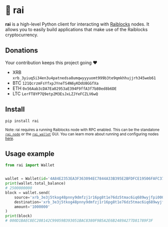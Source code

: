# 🗿 rai
**rai** is a high-level Python client for interacting with [Raiblocks](https://raiblocks.net/) nodes. It allows you to easily build applications that make use of the Raiblocks cryptocurrency.

## Donations

Your contribution keeps this project going ❤️

* XRB `xrb_3yiuq5i34en3u4patnedsa8umqwyyyuomt999b3te9qmkhhujjrh345web61`
* BTC `121QcrzmFsYfxpJYneTS4N6yKDdU8GGfXa`
* ETH `0x56Aab3cDA7Ea02953aE394F9ffA3f7b80ed8b6DE`
* LTC `LerFT8YP7Q9etp2M3EsJxLZJYeFCZLV6wQ`

## Install

```
pip install rai
```

<sub>Note: rai requires a running Raiblocks node with RPC enabled. This can be the standalone [`rai_node`](https://github.com/clemahieu/raiblocks/releases) or the [`rai_wallet`](https://github.com/clemahieu/raiblocks/releases) GUI. You can learn more about running and configuring nodes [here](https://github.com/clemahieu/raiblocks/wiki/Running-rai_node-as-a-service).</sub>

## Usage example

```python
from rai import Wallet


wallet = Wallet(id='4A84E2353EA3F363094EC7844A33B395E2BFDFCE19506FAFC37C73E7653D430F')
print(wallet.total_balance)
# 2500000000
block = wallet.send(
    source='xrb_3e3j5tkog48pnny9dmfzj1r16pg8t1e76dz5tmac6iq689wyjfpi00000000',
    destination='xrb_3e3j5tkog48pnny9dmfzj1r16pg8t1e76dz5tmac6iq689wyjfpi00000000',
    amount='1000000'
)
print(block)
# 000D1BAEC8EC208142C99059B393051BAC8380F9B5A2E6B2489A277D81789F3F
```

